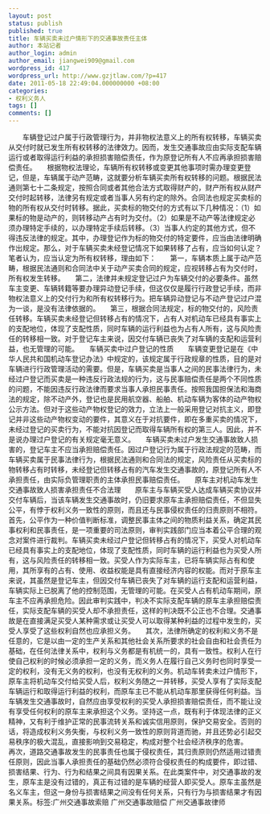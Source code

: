```yaml
---
layout: post
status: publish
published: true
title: 车辆买卖未过户情形下的交通事故责任主体
author: 本站记者
author_login: admin
author_email: jiangwei909@gmail.com
wordpress_id: 417
wordpress_url: http://www.gzjtlaw.com/?p=417
date: 2011-05-18 22:49:04.000000000 +08:00
categories:
- 权利义务人
tags: []
comments: []
---
```

　　车辆登记过户属于行政管理行为，并非物权法意义上的所有权转移，车辆买卖从交付时就已发生所有权转移的法律效力。因而，发生交通事故应由实际支配车辆运行或者取得运行利益的承担损害赔偿责任，作为原登记所有人不应再承担损害赔偿责任。　　根据物权法理论，车辆所有权转移或变更其他事项时需办理变更登记，但是，车辆属于动产范畴，这就要分析车辆买卖所有权转移的问题。根据民法通则第七十二条规定，按照合同或者其他合法方式取得财产的，财产所有权从财产交付时起转移，法律另有规定或者当事人另有约定的除外。合同法也规定买卖标的物的所有权从交付时转移。据此，买卖标的物交付的方式有以下几种情况：（1）如果标的物是动产的，则转移动产占有时为交付。（2）如果是不动产等法律规定必须办理特定手续的，以办理特定手续后转移。（3）当事人约定的其他方式，但不得违反法律的规定。其中，办理登记作为标的物交付的特定要件，应当由法律明确作出规定。那么，对于车辆买卖未经登记情况下如果转移了占有，应当如何认定？笔者认为，应当认定为所有权转移，理由如下：　　第一，车辆本质上属于动产范畴，根据民法通则和合同法中关于动产买卖合同的规定，应视转移占有为交付时，所有权发生转移。　　第二，法律并未规定登记过户为车辆交付的必要条件。虽然车主变更、车辆转籍等要办理异动登记手续，但这仅仅是履行行政登记手续，而非物权法意义上的交付行为和所有权转移行为。把车辆异动登记与不动产登记过户混为一谈，是没有法律依据的。　　第三，根据合同法规定，标的物交付的，风险责任转移。车辆买卖未经登记但转移占有的情况下，占有人对机动车已经具有事实上的支配地位，体现了支配性质，同时车辆的运行利益也为占有人所有，这与风险责任的转移相一致。对于登记车主来说，因交付车辆已丧失了对车辆的支配和运营利益，也无管理的可能。　　车辆买卖中过户登记的性质　　车辆变更登记是在《中华人民共和国机动车登记办法》中规定的，该规定属于行政规章的性质，目的是对车辆进行行政管理活动的需要。但是，车辆买卖是当事人之间的民事法律行为，未经过户登记而买卖是一种违反行政法规的行为，这与民事赔偿责任是两个不同性质的问题，不能因违反行政法律而要求当事人承担民事责任。按照我国担保法和海商法的规定，除不动产外，登记也是民用航空器、船舶、机动车辆为客体的动产物权公示方法。但对于这些动产物权登记的效力，立法上一般采用登记对抗主义，即登记并非这些动产物权变动的要件，其意义在于对抗要件，即在多重买卖的情况下，未经过登记的买卖行为，不能对抗因登记而取得车辆所有权的第三人。因此，并不是说办理过户登记的有关规定毫无意义。　　车辆买卖未过户发生交通事故致人损害的，登记车主不应当承担赔偿责任。因过户登记行为属于行政法规定的范畴，而车辆买卖属于民事法律行为，根据民法通则和合同法的规定，风险责任从买卖标的物转移占有时转移，未经登记但转移占有的汽车发生交通事故的，原登记所有人不承担责任，由实际负管理职责的主体承担民事赔偿责任。　　原车主对机动车发生交通事故致人损害承担责任不合法理　　原车主与车辆买受人达成车辆买卖协议并交付车辆后，当该车辆发生交通事故时，仍旧要求原车主承担赔偿责任，不但显失公平，有悖于权利义务一致性的原则，而且还与民事侵权责任的归责原则不相符。　　首先，公平作为一种价值判断标准，调整民事主体之间的物质利益关系，确定其民事权利和民事责任，是一项重要的司法原则，审判实践部门应当本着公平合理的观念对案件进行裁判。车辆买卖未经过户登记但转移占有的情况下，买受人对机动车已经具有事实上的支配地位，体现了支配性质，同时车辆的运行利益也为买受人所有，这与风险责任的转移相一致。买受人作为实际车主，已将车辆实际占有和使用，其所享有的占有、使用、收益权能是具有直接经济内容的权能。而对于原车主来说，其虽然是登记车主，但因交付车辆已丧失了对车辆的运行支配和运营利益，车辆实际上已脱离了他的控制范围，无管理的可能。在买受人占有机动车期间，原车主不应再承担危险。因此审判实践中，判决不实际支配车辆的原车主承担赔偿责任，实际支配车辆的买受人却不承担责任，这样的判决既不公正也不合理。交通事故是在直接满足买受人某种需求或让买受人可以取得某种利益的过程中发生的，买受人享受了这些权利自然也应承担义务。　　其次，法律所确定的权利和义务不是任意的，它是以由一定的生产关系和其他社会关系所要求的社会自由和社会责任为基础，在任何法律关系中，权利与义务都是有机统一的，具有一致性。权利人在行使自己权利的时候必须承担一定的义务，而义务人在履行自己义务时也同时享受一定的权利，没有无义务的权利，也没有无权利的义务。机动车转卖未过户情形下，原车主将机动车交付给买受人后，权利义务随之一并转移，买受人享有了实际支配车辆运行和取得运行利益的权利，而原车主已不能从机动车那里获得任何利益。当车辆发生交通事故时，自然应由享受权利的买受人承担损害赔偿责任，而不能让没有享受任何权利的原车主来承担这个义务。坚持这一点，既有利于体现法律的正义精神，又有利于维护正常的民事流转关系和诚实信用原则，保护交易安全。否则的话，将造成权利义务失衡，与权利义务一致性的原则背道而驰，并且还势必引起交易秩序的极大混乱，直接影响到交易稳定，构成对整个社会经济秩序的危害。　　再次，道路交通事故发生的民事责任也属于侵权责任，其归责原则仍然适用过错责任原则，因此当事人承担责任的基础仍然必须符合侵权责任的构成要件，即过错、损害结果、行为、行为和结果之间具有因果关系。在此类案件中，对交通事故的发生，原车主是没有过错的，真正有过错的是车辆的经营人即买受人。原车主虽然是名义车主，但这一身份与损害结果之间没有任何关系，只有行为与损害结果才有因果关系。标签:广州交通事故索赔 广州交通事故赔偿 广州交通事故律师
